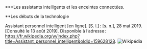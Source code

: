 ***Les assistants intelligents et les enceintes connectées.

**Les débuts de la technologie

Assistant personnel intelligent [en ligne]. [S. l.] : [s. n.], 28 mai 2019. [Consulté le 13 août 2019]. Disponible à l’adresse : https://fr.wikipedia.org/w/index.php?title=Assistant_personnel_intelligent&oldid=159628128. 
![Wikipédia](https://user-images.githubusercontent.com/50197038/63180489-ae8d7900-c04e-11e9-88d2-bd205a5195a8.png)
